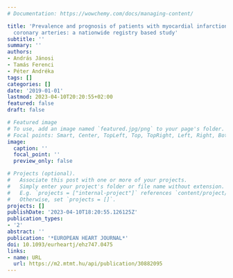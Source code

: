 ```yaml
---
# Documentation: https://wowchemy.com/docs/managing-content/

title: 'Prevalence and prognosis of patients with myocardial infarction with nonobstructive
  coronary arteries: a nationwide registry based study'
subtitle: ''
summary: ''
authors:
- András Jánosi
- Tamás Ferenci
- Péter Andréka
tags: []
categories: []
date: '2019-01-01'
lastmod: 2023-04-10T20:20:55+02:00
featured: false
draft: false

# Featured image
# To use, add an image named `featured.jpg/png` to your page's folder.
# Focal points: Smart, Center, TopLeft, Top, TopRight, Left, Right, BottomLeft, Bottom, BottomRight.
image:
  caption: ''
  focal_point: ''
  preview_only: false

# Projects (optional).
#   Associate this post with one or more of your projects.
#   Simply enter your project's folder or file name without extension.
#   E.g. `projects = ["internal-project"]` references `content/project/deep-learning/index.md`.
#   Otherwise, set `projects = []`.
projects: []
publishDate: '2023-04-10T18:20:55.126125Z'
publication_types:
- '2'
abstract: ''
publication: '*EUROPEAN HEART JOURNAL*'
doi: 10.1093/eurheartj/ehz747.0475
links:
- name: URL
  url: https://m2.mtmt.hu/api/publication/30882095
---
```

